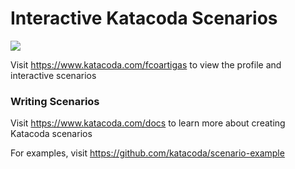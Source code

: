 # Interactive Katacoda Scenarios

[![](http://shields.katacoda.com/katacoda/fcoartigas/count.svg)](https://www.katacoda.com/fcoartigas "Get your profile on Katacoda.com")

Visit https://www.katacoda.com/fcoartigas to view the profile and interactive scenarios

### Writing Scenarios
Visit https://www.katacoda.com/docs to learn more about creating Katacoda scenarios

For examples, visit https://github.com/katacoda/scenario-example
